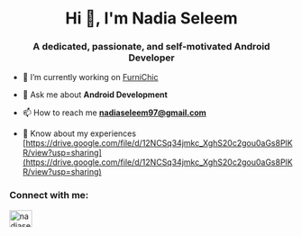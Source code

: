 <h1 align="center">Hi 👋, I'm Nadia Seleem</h1>
<h3 align="center">A dedicated, passionate, and self-motivated Android Developer</h3>

- 🔭 I’m currently working on [FurniChic](https://github.com/nadiaseleem/FurniChic)

- 💬 Ask me about **Android Development**

- 📫 How to reach me **nadiaseleem97@gmail.com**

- 📄 Know about my experiences [https://drive.google.com/file/d/12NCSq34jmkc_XghS20c2gou0aGs8PlKR/view?usp=sharing](https://drive.google.com/file/d/12NCSq34jmkc_XghS20c2gou0aGs8PlKR/view?usp=sharing)

<h3 align="left">Connect with me:</h3>
<p align="left">
<a href="https://linkedin.com/in/nadiaseleem" target="blank"><img align="center" src="https://raw.githubusercontent.com/rahuldkjain/github-profile-readme-generator/master/src/images/icons/Social/linked-in-alt.svg" alt="nadiaseleem" height="30" width="40" /></a>
</p>

